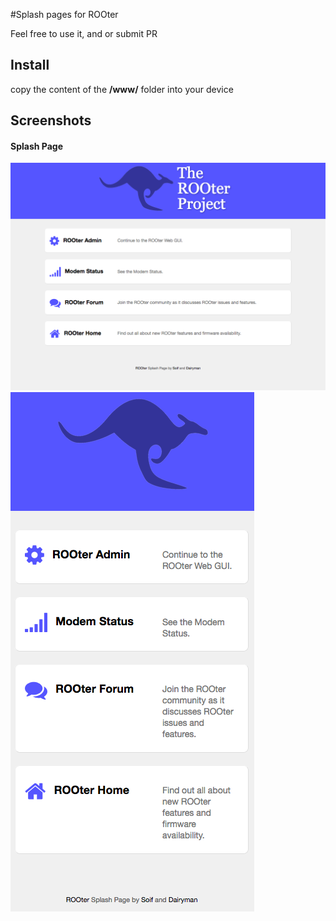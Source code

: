 #Splash pages for ROOter

Feel free to use it, and or submit PR

## Install 
copy the content of the **/www/** folder into your device

## Screenshots


#### Splash Page

![Desktop View](doc/splash_desktop.png "Desktop View")
![Mobile View](doc/splash_mobile.png "Mobile View")

